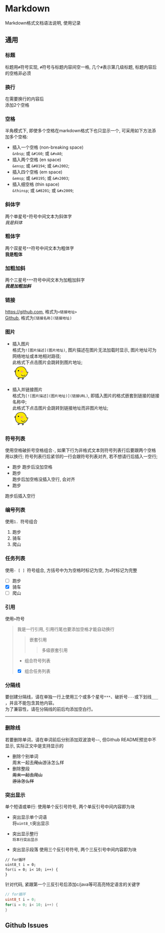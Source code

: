 # Markdown
Markdown格式文档语法说明, 使用记录

## 通用
### 标题
标题用`#`符号实现, `#`符号与标题内容间空一格, 几个`#`表示第几级标题, 标题内容后的空格非必须     

### 换行
在需要换行的内容后  
添加2个空格

### 空格
半角模式下, 即使多个空格在markdown格式下也只显示一个, 可采用如下方法添加多个空格:     
 - 插入一个空格 (non-breaking space)  
    `&nbsp`; 或 `&#160`; 或 `&#xA0`;
 - 插入两个空格 (en space)  
    `&ensp`; 或 `&#8194`; 或 `&#x2002`;
 - 插入四个空格 (em space)  
    `&emsp`; 或 `&#8195`; 或 `&#x2003`;
 - 插入细空格 (thin space)  
    `&thinsp`; 或 `&#8201`; 或 `&#x2009`;

### 斜体字
两个单星号`*`符号中间文本为斜体字  
*我是斜体*

### 粗体字
两个双星号`**`符号中间文本为粗体字  
**我是粗体**

### 加粗加斜
两个三星号`***`符号中间文本为加粗加斜字  
***我是加粗加斜***

### 链接
<https://github.com>, 格式为`<链接地址>`  
[Github](https://github.com), 格式为`[链接名称](链接地址)`  

### 图片
 - 插入图片  
格式为`![图片描述](图片地址)`, 图片描述在图片无法加载时显示, 图片地址可为网络地址或本地相对路径;  
此格式下点击图片会跳转到图片地址;  
![小鸡头像](./image/小鸡截图.png)  

- 插入并链接图片  
格式为`[![图片描述](图片地址)](链接URL)`, 即插入图片的格式嵌套到链接的链接名称中;  
此格式下点击图片会跳转到链接地址而非图片地址;  
[![小鸡头像](./image/小鸡截图.png)](http://wx1.sinaimg.cn/large/006szvLFgy1fwi58qhzm1j30b40b4q5h.jpg)  

### 符号列表
使用空格破折号空格组合` - `, 如果下行为非格式文本则符号列表行后要跟两个空格用以换行; 
符号列表行后紧邻的一行会跟符号列表对齐, 若不想请行后插入一空行;  
 - 跑步
 跑步后没加空格
- 跑步  
 跑步后加空格没插入空行, 会对齐  
 - 跑步  

跑步后插入空行

### 编号列表
使用`1. `符号组合  
1. 跑步
2. 骑车
3. 爬山

### 任务列表
使用`- [ ] `符号组合, 方括号中为为空格时标记为空, 为`x`时标记为完整  
- [ ] 跑步
- [x] 骑车
- [ ] 爬山

### 引用
使用`>`符号  
> 我是一行引用, 引用行尾也要添加空格才能自动换行    
>   
>> 嵌套引用  
>>> 多级嵌套引用  
> - 组合符号列表  
> - [x] 组合任务列表  

### 分隔线
要创建分隔线，请在单独一行上使用三个或多个星号`***`、破折号`---`或下划线`___` ，并且不能包含其他内容。  
为了兼容性，请在分隔线的前后均添加空白行。  

---

### 删除线
若要删除单词，请在单词前后分别添加双波浪号`~~`, 但Github README预览中不显示, 实际正文中是支持显示的   
 - 删除个别单词  
周末一起去~~爬山~~游泳怎么样  
 - 删除整段  
~~周末一起去爬山  
游泳怎么样~~  

### 突出显示
单个短语或单行: 使用单个反引号符号, 两个单反引号中间内容即为块  
 - 突出显示单个词语  
将`uint8_t`突出显示  

 - 突出显示整行  
`将本行突出显示`  

 - 突出显示段落
使用三个反引号符号, 两个三反引号中间内容即为块  
```
// for循环
uint8_t i = 0;
for(i = 0; i< 10; i++) {
}
```
针对代码, 紧跟第一个三反引号后添加c/java等可高亮特定语言的关键字  
```c
// for循环
uint8_t i = 0;
for(i = 0; i< 10; i++) {
}
```

## Github Issues

